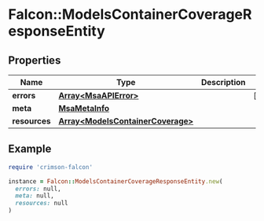 # Falcon::ModelsContainerCoverageResponseEntity

## Properties

| Name | Type | Description | Notes |
| ---- | ---- | ----------- | ----- |
| **errors** | [**Array&lt;MsaAPIError&gt;**](MsaAPIError.md) |  | [optional] |
| **meta** | [**MsaMetaInfo**](MsaMetaInfo.md) |  |  |
| **resources** | [**Array&lt;ModelsContainerCoverage&gt;**](ModelsContainerCoverage.md) |  |  |

## Example

```ruby
require 'crimson-falcon'

instance = Falcon::ModelsContainerCoverageResponseEntity.new(
  errors: null,
  meta: null,
  resources: null
)
```

